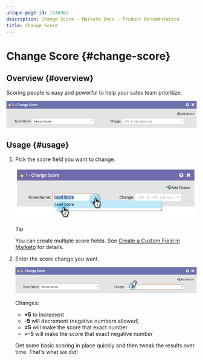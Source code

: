 ```yaml
---
unique-page-id: 1146962
description: Change Score - Marketo Docs - Product Documentation
title: Change Score
---
```


# Change Score {#change-score}

## Overview {#overview}

Scoring people is easy and powerful to help your sales team prioritize.

![](assets/flowstep-changescore.png)

## Usage {#usage}

1. Pick the score field you want to change.

   ![](assets/image2014-9-22-11-3a7-3a31.png)

   >[!TIP]
   >
   >You can create multiple score fields. See  [Create a Custom Field in Marketo](../../../../product-docs/administration/field-management/create-a-custom-field-in-marketo.md) for details.

1. Enter the score change you want.

   ![](assets/flowstep-changescoretype.png)

   Changes:

    * **+5** to increment 
    * **-5** will decrement (negative numbers allowed)
    * **=5** will make the score that exact number
    * **=-5** will make the score that exact negative number

   Get some basic scoring in place quickly and then tweak the results over time. That's what we did!

